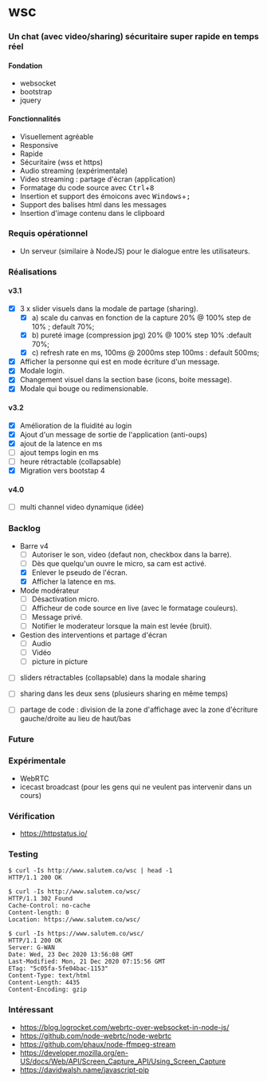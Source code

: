 # wsc

### Un chat (avec video/sharing) sécuritaire super rapide en temps réel

#### Fondation
 - websocket
 - bootstrap
 - jquery

#### Fonctionnalités
 - Visuellement agréable
 - Responsive
 - Rapide
 - Sécuritaire (wss et https)
 - Audio streaming (expérimentale)
 - Video streaming : partage d'écran (application)
 - Formatage du code source avec <kbd>Ctrl</kbd>+<kbd>8</kbd>
 - Insertion et support des émoicons avec <kbd>Windows</kbd>+<kbd>;</kbd>
 - Support des balises html dans les messages
 - Insertion d'image contenu dans le clipboard

### Requis opérationnel
 - Un serveur (similaire à NodeJS) pour le dialogue entre les utilisateurs.

### Réalisations
#### v3.1
+ [x] 3 x slider visuels dans la modale de partage (sharing).
  - [x] a) scale du canvas en fonction de la capture 20% @ 100%  step de 10% ; default 70%;
  - [x] b) pureté image (compression jpg) 20% @ 100% step 10% :default 70%;
  - [x] c) refresh rate en ms, 100ms @ 2000ms step 100ms : default 500ms;
+ [x] Afficher la personne qui est en mode écriture d'un message.
+ [x] Modale login.
+ [x] Changement visuel dans la section base (icons, boite message).
+ [x] Modale qui bouge ou redimensionable.

#### v3.2
+ [x] Amélioration de la fluidité au login
+ [x] Ajout d'un message de sortie de l'application (anti-oups)
+ [x] ajout de la latence en ms
+ [ ] ajout temps login en ms
+ [ ] heure rétractable (collapsable)
+ [x] Migration vers bootstap 4

#### v4.0
+ [ ] multi channel video dynamique (idée)


### Backlog

+ Barre v4
  + [ ] Autoriser le son, video (defaut non, checkbox dans la barre).
  + [ ] Dès que quelqu'un ouvre le micro, sa cam est activé.
  + [x] Enlever le pseudo de l'écran.
  + [x] Afficher la latence en ms.
+ Mode modérateur
  + [ ] Désactivation micro.
  + [ ] Afficheur de code source en live (avec le formatage couleurs).
  + [ ] Message privé.
  + [ ] Notifier le moderateur lorsque la main est levée (bruit).
+ Gestion des interventions et partage d'écran
  - [ ] Audio
  - [ ] Vidéo
  - [ ] picture in picture
+ [ ] sliders rétractables (collapsable) dans la modale sharing
+ [ ] sharing dans les deux sens (plusieurs sharing en même temps)
+ [ ] partage de code : division de la zone d'affichage avec la zone d'écriture gauche/droite au lieu de haut/bas


### Future



### Expérimentale
 + WebRTC
 + icecast broadcast (pour les gens qui ne veulent pas intervenir dans un cours)
 
### Vérification
 
 + https://httpstatus.io/
 
### Testing 
 
 ```
 $ curl -Is http://www.salutem.co/wsc | head -1
HTTP/1.1 200 OK
```

```
$ curl -Is http://www.salutem.co/wsc/
HTTP/1.1 302 Found
Cache-Control: no-cache
Content-length: 0
Location: https://www.salutem.co/wsc/
```

```
$ curl -Is https://www.salutem.co/wsc/
HTTP/1.1 200 OK
Server: G-WAN
Date: Wed, 23 Dec 2020 13:56:08 GMT
Last-Modified: Mon, 21 Dec 2020 07:15:56 GMT
ETag: "5c05fa-5fe04bac-1153"
Content-Type: text/html
Content-Length: 4435
Content-Encoding: gzip
```

### Intéressant

+ https://blog.logrocket.com/webrtc-over-websocket-in-node-js/
+ https://github.com/node-webrtc/node-webrtc
+ https://github.com/phaux/node-ffmpeg-stream
+ https://developer.mozilla.org/en-US/docs/Web/API/Screen_Capture_API/Using_Screen_Capture
+ https://davidwalsh.name/javascript-pip
